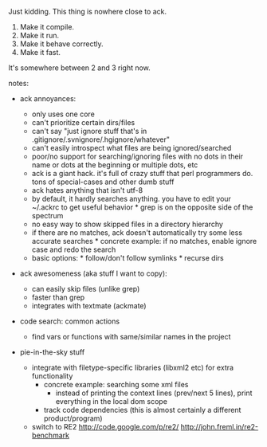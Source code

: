 Just kidding. This thing is nowhere close to ack.

1. Make it compile.
2. Make it run.
3. Make it behave correctly.
4. Make it fast.

It's somewhere between 2 and 3 right now.

notes:  

* ack annoyances:
  * only uses one core
  * can't prioritize certain dirs/files
  * can't say "just ignore stuff that's in .gitignore/.svnignore/.hgignore/whatever"
  * can't easily introspect what files are being ignored/searched
  * poor/no support for searching/ignoring files with no dots in their name or dots at the beginning or multiple dots, etc
  * ack is a giant hack. it's full of crazy stuff that perl programmers do. tons of special-cases and other dumb stuff
  * ack hates anything that isn't utf-8
  * by default, it hardly searches anything. you have to edit your ~/.ackrc to get useful behavior
        * grep is on the opposite side of the spectrum
  * no easy way to show skipped files in a directory hierarchy
  * if there are no matches, ack doesn't automatically try some less accurate searches
        * concrete example: if no matches, enable ignore case and redo the search
  * basic options:
        * follow/don't follow symlinks
        * recurse dirs

* ack awesomeness (aka stuff I want to copy):
  * can easily skip files (unlike grep)
  * faster than grep
  * integrates with textmate (ackmate)

* code search: common actions
  * find vars or functions with same/similar names in the project

* pie-in-the-sky stuff
  * integrate with filetype-specific libraries (libxml2 etc) for extra functionality
    * concrete example: searching some xml files
      * instead of printing the context lines (prev/next 5 lines), print everything in the local dom scope
    * track code dependencies (this is almost certainly a different product/program)
  * switch to RE2 http://code.google.com/p/re2/ http://john.freml.in/re2-benchmark
